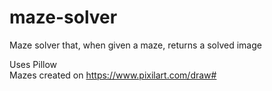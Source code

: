 # maze-solver
Maze solver that, when given a maze, returns a solved image

Uses Pillow  
Mazes created on https://www.pixilart.com/draw#
